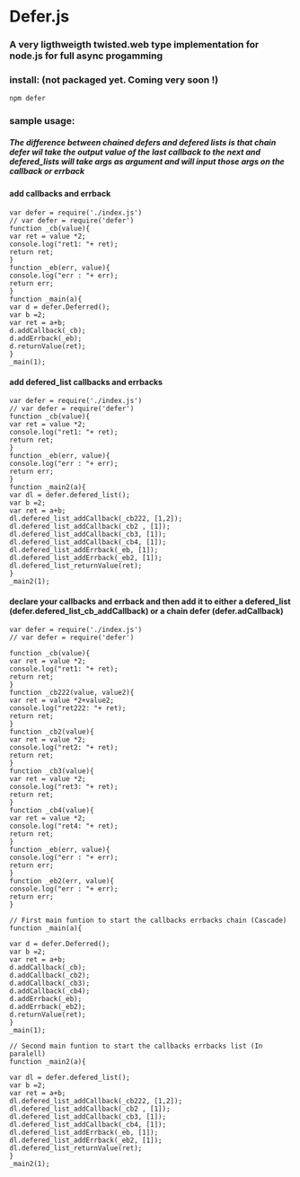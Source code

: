# Defer.js
### A very ligthweigth twisted.web type implementation for node.js for full async progamming

### install: (not packaged yet. Coming very soon !)
    npm defer
### sample usage:
##### The difference between chained defers and defered lists is that chain defer wil take the output value of the last callback to the next and defered_lists will take args as argument and will input those args on the callback or errback
#### add callbacks and errback
    var defer = require('./index.js')
    // var defer = require('defer')
    function _cb(value){
	var ret = value *2;
	console.log("ret1: "+ ret);
	return ret;
    }
    function _eb(err, value){
	console.log("err : "+ err);
	return err;
    }
    function _main(a){	
    var d = defer.Deferred();
    var b =2;
    var ret = a+b;
    d.addCallback(_cb);
    d.addErrback(_eb);
    d.returnValue(ret);
    }
    _main(1);

#### add defered_list callbacks and errbacks
    var defer = require('./index.js')
    // var defer = require('defer')
    function _cb(value){
	var ret = value *2;
	console.log("ret1: "+ ret);
	return ret;
    }
    function _eb(err, value){
	console.log("err : "+ err);
	return err;
    }
    function _main2(a){	
	var dl = defer.defered_list();
	var b =2;
	var ret = a+b;
	dl.defered_list_addCallback(_cb222, [1,2]);
	dl.defered_list_addCallback(_cb2 , [1]);
	dl.defered_list_addCallback(_cb3, [1]);
	dl.defered_list_addCallback(_cb4, [1]);
	dl.defered_list_addErrback(_eb, [1]);
	dl.defered_list_addErrback(_eb2, [1]);
	dl.defered_list_returnValue(ret);
	}
    _main2(1);
#### declare your callbacks and errback and then add it to either a defered_list (defer.defered_list_cb_addCallback) or a chain defer (defer.adCallback)
    var defer = require('./index.js')
    // var defer = require('defer')

    function _cb(value){
	var ret = value *2;
	console.log("ret1: "+ ret);
	return ret;
    }
    function _cb222(value, value2){
	var ret = value *2+value2;
	console.log("ret222: "+ ret);
	return ret;
    }
    function _cb2(value){
	var ret = value *2;
	console.log("ret2: "+ ret);
	return ret;
    }
    function _cb3(value){
	var ret = value *2;
	console.log("ret3: "+ ret);
	return ret;
    }
    function _cb4(value){
	var ret = value *2;
	console.log("ret4: "+ ret);
	return ret;
    }
    function _eb(err, value){
	console.log("err : "+ err);
	return err;
    }
    function _eb2(err, value){
	console.log("err : "+ err);
	return err;
    }
    
    // First main funtion to start the callbacks errbacks chain (Cascade)
    function _main(a){
	
    var d = defer.Deferred();
    var b =2;
    var ret = a+b;
    d.addCallback(_cb);
    d.addCallback(_cb2);
    d.addCallback(_cb3);
    d.addCallback(_cb4);
    d.addErrback(_eb);
    d.addErrback(_eb2);
    d.returnValue(ret);
    }
    _main(1);
    
    // Second main funtion to start the callbacks errbacks list (In paralell)
    function _main2(a){
	
	var dl = defer.defered_list();
	var b =2;
	var ret = a+b;
	dl.defered_list_addCallback(_cb222, [1,2]);
	dl.defered_list_addCallback(_cb2 , [1]);
	dl.defered_list_addCallback(_cb3, [1]);
	dl.defered_list_addCallback(_cb4, [1]);
	dl.defered_list_addErrback(_eb, [1]);
	dl.defered_list_addErrback(_eb2, [1]);
	dl.defered_list_returnValue(ret);
	}
    _main2(1);
